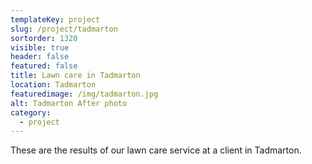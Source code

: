 ```yaml
---
templateKey: project
slug: /project/tadmarton
sortorder: 1320
visible: true
header: false
featured: false
title: Lawn care in Tadmarton 
location: Tadmarton 
featuredimage: /img/tadmarton.jpg
alt: Tadmarton After photo
category:
  - project
---
```

These are the results of our lawn care service at a client in Tadmarton.
